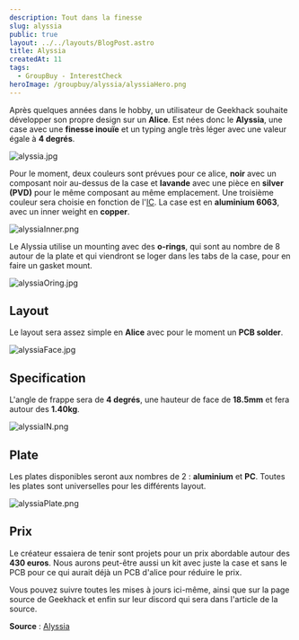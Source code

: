 ```yaml
---
description: Tout dans la finesse
slug: alyssia
public: true
layout: ../../layouts/BlogPost.astro
title: Alyssia
createdAt: 11
tags:
  - GroupBuy - InterestCheck
heroImage: /groupbuy/alyssia/alyssiaHero.png
---
```



Après quelques années dans le hobby, un utilisateur de Geekhack souhaite développer son propre design sur un **Alice**. Est nées donc le **Alyssia**, une case avec une **finesse inouïe** et un typing angle très léger avec une valeur égale à **4 degrés**.

![alyssia.jpg](/groupbuy/alyssia/alyssia1.jpg)

Pour le moment, deux couleurs sont prévues pour ce alice, **noir** avec un composant noir au-dessus de la case et **lavande** avec une pièce en **silver (PVD)** pour le même composant au même emplacement. Une troisième couleur sera choisie en fonction de l'[IC](https://docs.google.com/forms/d/e/1FAIpQLSfV4pENY5Dq8KabJ_6c6W3uTr61RY1iRbypDzzK4A601M_JWg/viewform?usp=send_form). La case est en **aluminium 6063**, avec un inner weight en **copper**.

![alyssiaInner.png](/groupbuy/alyssia/alyssiaInner.png)

Le Alyssia utilise un mounting avec des **o-rings**, qui sont au nombre de 8 autour de la plate et qui viendront se loger dans les tabs de la case, pour en faire un gasket mount.

![alyssiaOring.jpg](/groupbuy/alyssia/alyssiaOring.jpg)

## Layout

Le layout sera assez simple en **Alice** avec pour le moment un **PCB solder**.

![alyssiaFace.jpg](/groupbuy/alyssia/alyssiaFace.jpg)

## Specification

L'angle de frappe sera de **4 degrés**, une hauteur de face de **18.5mm** et fera autour des **1.40kg**.

![alyssiaIN.png](/groupbuy/alyssia/alyssiaIN.png)

## Plate

Les plates disponibles seront aux nombres de 2 : **aluminium** et **PC**. Toutes les plates sont universelles pour les différents layout.

![alyssiaPlate.png](/groupbuy/alyssia/alyssiaPlate.png)

## Prix

Le créateur essaiera de tenir sont projets pour un prix abordable autour des **430 euros**. Nous aurons peut-être aussi un kit avec juste la case et sans le PCB pour ce qui aurait déjà un PCB d'alice pour réduire le prix.

Vous pouvez suivre toutes les mises à jours ici-même, ainsi que sur la page source de Geekhack et enfin sur leur discord qui sera dans l'article de la source.

**Source** : [Alyssia](https://geekhack.org/index.php?topic=119547.0)